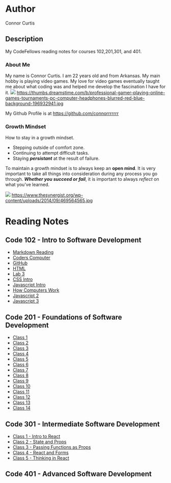 # Author
Connor Curtis

## Description
My CodeFellows reading notes for courses 102,201,301, and 401.

### About Me
My name is Connor Curtis. I am 22 years old and from Arkansas. My main hobby is playing video games. My love for video games eventually taught me about what coding was and helped me develop the fascination I have for it.
![](https://thumbs.dreamstime.com/b/professional-gamer-playing-online-games-tournaments-pc-computer-headphones-blurred-red-blue-background-196932941.jpg)
https://thumbs.dreamstime.com/b/professional-gamer-playing-online-games-tournaments-pc-computer-headphones-blurred-red-blue-background-196932941.jpg

My Github Profile is at https://github.com/connorrrrrrr
### Growth Mindset
How to stay in a growth mindset.
- Stepping outside of comfort zone.
- Continuing to attempt difficult tasks.
- Staying **_persistant_** at the result of failure.

To maintain a growth mindset is to always keep an **open mind**. It is very important to take all things into consideration during any process you go through. ***Whether you succeed or fail***, it is important to always _reflect_ on what you've learned.

![](https://www.thesynergist.org/wp-content/uploads/2014/09/469564565.jpg)
https://www.thesynergist.org/wp-content/uploads/2014/09/469564565.jpg

# Reading Notes

## Code 102 - Intro to Software Development

- [Markdown Reading](markdown.md)
- [Coders Computer](coders_computer.md)
- [GitHub](github.md)
- [HTML](html.md)
- [Lab 3](extra.md)
- [CSS Intro](learningcss.md)
- [Javascript Intro](javascript.md)
- [How Computers Work](howcomputerswork.md)
- [Javascript 2](javascript2.md)
- [Javascript 3](javascript3.md)

## Code 201 - Foundations of Software Development

- [Class 1](class-01.md)
- [Class 2](class-02.md)
- [Class 3](class-03.md)
- [Class 4](class-04.md)
- [Class 5](class-05.md)
- [Class 6](class-06.md)
- [Class 7](class-07.md)
- [Class 8](class-08.md)
- [Class 9](class-09.md)
- [Class 10](class-10.md)
- [Class 11](class-11.md)
- [Class 12](class-12.md)
- [Class 13](class-13.md)
- [Class 14](class-14.md)

## Code 301 - Intermediate Software Development

- [Class 1 - Intro to React](intro-to-react.md)
- [Class 2 - State and Props](state-and-props.md)
- [Class 3 - Passing Functions as Props](passing-functions-as-props.md)
- [Class 4 - React and Forms](react-and-forms.md)
- [Class 5 - Thinking in React](thinking-in-react.md)

## Code 401 - Advanced Software Development